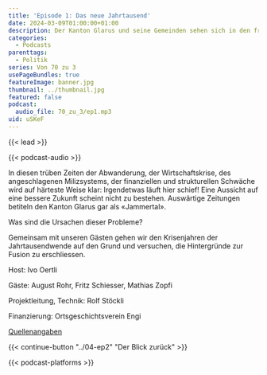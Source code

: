 ```yaml
---
title: 'Episode 1: Das neue Jahrtausend'
date: 2024-03-09T01:00:00+01:00
description: Der Kanton Glarus und seine Gemeinden sehen sich in den frühen 2000er-Jahren mit vielfältigen Problemstellungen konfrontiert
categories:
  - Podcasts
parenttags:
  - Politik
series: Von 70 zu 3
usePageBundles: true
featureImage: banner.jpg
thumbnail: ../thumbnail.jpg
featured: false
podcast:
  audio_file: 70_zu_3/ep1.mp3
uid: uSKeF
---
```


{{< lead >}}

{{< podcast-audio >}}

In diesen trüben Zeiten der Abwanderung, der Wirtschaftskrise, des
angeschlagenen Milizsystems, der finanziellen und strukturellen
Schwäche wird auf härteste Weise klar: Irgendetwas läuft hier schief!
Eine Aussicht auf eine bessere Zukunft scheint nicht zu
bestehen. Auswärtige Zeitungen betiteln den Kanton Glarus gar als
«Jammertal».

Was sind die Ursachen dieser Probleme?

Gemeinsam mit unseren Gästen gehen wir den Krisenjahren der
Jahrtausendwende auf den Grund und versuchen, die Hintergründe zur
Fusion zu erschliessen.

Host: Ivo Oertli

Gäste: August Rohr, Fritz Schiesser, Mathias Zopfi

Projektleitung, Technik: Rolf Stöckli

Finanzierung: Ortsgeschichtsverein Engi

[Quellenangaben](../10-quellen)

{{< continue-button "../04-ep2" "Der Blick zurück" >}}

{{< podcast-platforms >}}
